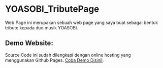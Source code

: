 # YOASOBI_TributePage

Web Page ini merupakan sebuah web page yang saya buat sebagai bentuk tribute kepada duo musik YOASOBI.

## Demo Website:
Source Code ini sudah dilengkapi dengan online hosting yang menggunakan Github Pages. [Coba Demo Disini!](https://auroraleafa.github.io/YOASOBI_TributePage/).
